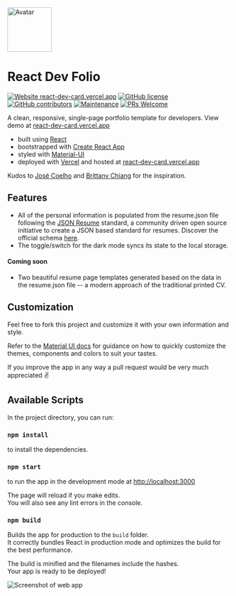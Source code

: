 <img alt="Avatar" src="https://semantic-ui.com/images/avatar2/large/mark.png" width="100" />

# React Dev Folio

[![Website react-dev-card.vercel.app](https://img.shields.io/website-up-down-green-red/http/shields.io.svg)](https://react-dev-card.vercel.app)
[![GitHub license](https://img.shields.io/github/license/Naereen/StrapDown.js.svg)](https://github.com/JoHoop/react-dev-card/blob/master/LICENSE)
[![GitHub contributors](https://img.shields.io/github/contributors/Naereen/StrapDown.js.svg)](https://github.com/JoHoop/react-dev-card/graphs/contributors/)
[![Maintenance](https://img.shields.io/badge/Maintained%3F-yes-green.svg)](https://github.com/JoHoop/react-dev-card/graphs/commit-activity)
[![PRs Welcome](https://img.shields.io/badge/PRs-welcome-brightgreen.svg?style=flat)](http://makeapullrequest.com)

A clean, responsive, single-page portfolio template for developers. View demo at [react-dev-card.vercel.app](https://react-dev-card.vercel.app)

-   built using [React](https://reactjs.org/)
-   bootstrapped with [Create React App](https://github.com/facebook/create-react-app)
-   styled with [Material-UI](https://material-ui.com/)
-   deployed with [Vercel](https://vercel.com) and hosted at [react-dev-card.vercel.app](https://react-dev-card.vercel.app)

Kudos to [José Coelho](https://github.com/jcoelho93/personal-website) and [Brittany Chiang](https://github.com/bchiang7/bchiang7.github.io) for the inspiration.

## Features

-   All of the personal information is populated from the resume.json file following the [JSON Resume](https://jsonresume.org/) standard, a community driven open source initiative to create a JSON based standard for resumes. Discover the official schema [here](https://jsonresume.org/schema/).
-   The toggle/switch for the dark mode syncs its state to the local storage.

#### Coming soon

-   Two beautiful resume page templates generated based on the data in the resume.json file -- a modern approach of the traditional printed CV.

## Customization

Feel free to fork this project and customize it with your own information and style.

Refer to the [Material UI docs](https://material-ui.com/customization/theming/) for guidance on how to quickly customize the themes, components and colors to suit your tastes.

If you improve the app in any way a pull request would be very much appreciated ✌️

## Available Scripts

In the project directory, you can run:

### `npm install`

to install the dependencies.

### `npm start`

to run the app in the development mode at [http://localhost:3000](http://localhost:3000)<br />

The page will reload if you make edits.<br />
You will also see any lint errors in the console.

### `npm build`

Builds the app for production to the `build` folder.<br />
It correctly bundles React in production mode and optimizes the build for the best performance.

The build is minified and the filenames include the hashes.<br />
Your app is ready to be deployed!

![Screenshot of web app](https://api.apiflash.com/v1/urltoimage?access_key=735a6940920248499214aa2dbd812a6a&format=png&url=https%3A%2F%2Freact-dev-card.vercel.app%2F)
